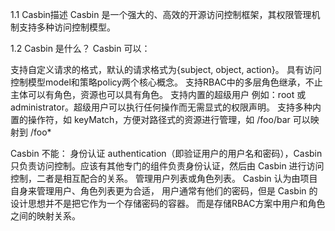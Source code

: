 1.1 Casbin描述
Casbin 是一个强大的、高效的开源访问控制框架，其权限管理机制支持多种访问控制模型。

1.2 Casbin 是什么？
Casbin 可以：

支持自定义请求的格式，默认的请求格式为{subject, object, action}。
具有访问控制模型model和策略policy两个核心概念。
支持RBAC中的多层角色继承，不止主体可以有角色，资源也可以具有角色。
支持内置的超级用户 例如：root 或 administrator。超级用户可以执行任何操作而无需显式的权限声明。
支持多种内置的操作符，如 keyMatch，方便对路径式的资源进行管理，如 /foo/bar 可以映射到 /foo*

Casbin 不能：
身份认证 authentication（即验证用户的用户名和密码），Casbin 只负责访问控制。应该有其他专门的组件负责身份认证，然后由 Casbin 进行访问控制，二者是相互配合的关系。
管理用户列表或角色列表。 Casbin 认为由项目自身来管理用户、角色列表更为合适， 用户通常有他们的密码，但是 Casbin 的设计思想并不是把它作为一个存储密码的容器。 而是存储RBAC方案中用户和角色之间的映射关系。
